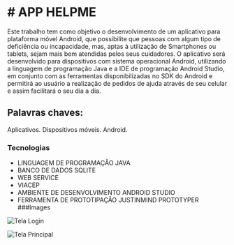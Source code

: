# # APP HELPME

Este trabalho tem como objetivo o desenvolvimento de um aplicativo para plataforma móvel Android, que possibilite que pessoas com algum tipo de deficiência ou incapacidade, mas, aptas à utilização de Smartphones ou tablets, sejam mais bem atendidas pelos seus cuidadores. O aplicativo será desenvolvido para dispositivos com sistema operacional Android, utilizando a linguagem de programação Java e a IDE de programação Android Studio, em conjunto com as ferramentas disponibilizadas no SDK do Android e permitirá ao usuário a realização de pedidos de ajuda através de seu celular e assim facilitará o seu dia a dia.

## Palavras chaves:
Aplicativos. Dispositivos móveis. Android. 

### Tecnologias
- LINGUAGEM DE PROGRAMAÇÃO JAVA
- BANCO DE DADOS SQLITE
- WEB SERVICE
- VIACEP
- AMBIENTE DE DESENVOLVIMENTO ANDROID STUDIO
- FERRAMENTA DE PROTOTIPAÇÃO JUSTINMIND PROTOTYPER
###Images

![Tela Login](https://i.imgur.com/v5C6gon.jpg "Tela Login")

![Tela Principal](https://i.imgur.com/1Fr123K.jpg "Tela Principal")
